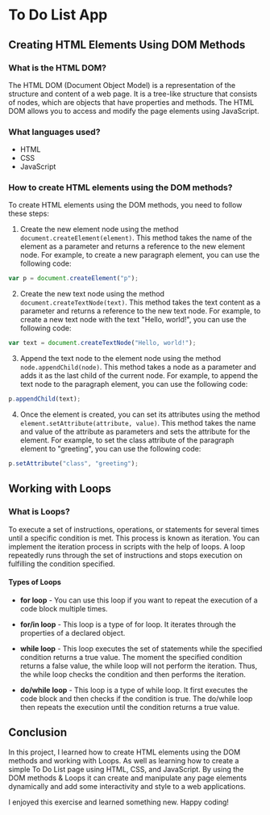 # To Do List App
## Creating HTML Elements Using DOM Methods

### What is the HTML DOM?

The HTML DOM (Document Object Model) is a representation of the structure and content of a web page. 
It is a tree-like structure that consists of nodes, which are objects that have properties and methods. 
The HTML DOM allows you to access and modify the page elements using JavaScript.

### What languages used?
- HTML
- CSS
- JavaScript

### How to create HTML elements using the DOM methods?

To create HTML elements using the DOM methods, you need to follow these steps:

1. Create the new element node using the method `document.createElement(element)`. This method takes the name of the element as a parameter and returns a reference to the new element node. For example, to create a new paragraph element, you can use the following code:

```javascript
var p = document.createElement("p");
```

2. Create the new text node using the method `document.createTextNode(text)`. This method takes the text content as a parameter and returns a reference to the new text node. For example, to create a new text node with the text "Hello, world!", you can use the following code:

```javascript
var text = document.createTextNode("Hello, world!");
```

3. Append the text node to the element node using the method `node.appendChild(node)`. This method takes a node as a parameter and adds it as the last child of the current node. For example, to append the text node to the paragraph element, you can use the following code:

```javascript
p.appendChild(text);
```

4. Once the element is created, you can set its attributes using the method `element.setAttribute(attribute, value)`. This method takes the name and value of the attribute as parameters and sets the attribute for the element. For example, to set the class attribute of the paragraph element to "greeting", you can use the following code:

```javascript
p.setAttribute("class", "greeting");

```
## Working with Loops

### What is Loops?

To execute a set of instructions, operations, or statements for several times until a specific condition is met. This process is known as iteration. You can implement the iteration process in scripts with the help of loops. A loop repeatedly runs through the set of instructions and stops execution on fulfilling the condition specified.

#### Types of Loops

- **for loop** - You can use this loop if you want to repeat the execution of a code block multiple times.

- **for/in loop** - This loop is a type of for loop. It iterates through the properties of a declared object.

- **while loop** - This loop executes the set of statements while the specified condition returns a true value. The moment the specified condition returns a false value, the while loop will not perform the iteration. Thus, the while loop checks the condition and then performs the iteration.

- **do/while loop** - This loop is a type of while loop. It first executes the code block and then checks if the condition is true. The do/while loop then repeats the execution until the condition returns a true value.


## Conclusion

In this project, I learned how to create HTML elements using the DOM methods and working with Loops. 
As well as learning how to create a simple To Do List page using HTML, CSS, and JavaScript. 
By using the DOM methods & Loops it can create and manipulate any page elements dynamically and add some interactivity and style to a web applications. 

I  enjoyed this exercise and learned something new. Happy coding!